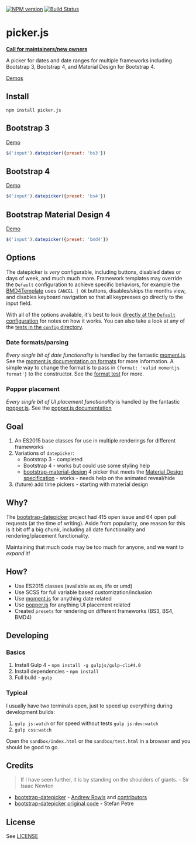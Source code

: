 [![NPM version][npm-image]][npm-url] [![Build Status][travis-image]][travis-url]

# picker.js
**[Call for maintainers/new owners](https://github.com/alienfast/picker.js/issues/15)**

A picker for dates and date ranges for multiple frameworks including Bootstrap 3, Bootstrap 4, and Material Design for Bootstrap 4.

[Demos](http://alienfast.github.io/picker.js/)

## Install

`npm install picker.js`

## Bootstrap 3
[Demo](http://alienfast.github.io/picker.js/bs3.html)

```javascript
$('input').datepicker({preset: 'bs3'})
```
## Bootstrap 4
[Demo](http://alienfast.github.io/picker.js/bs4.html)

```javascript
$('input').datepicker({preset: 'bs4'})
```
## Bootstrap Material Design 4
[Demo](http://alienfast.github.io/picker.js/bmd4.html)

```javascript
$('input').datepicker({preset: 'bmd4'})
```  
## Options
The datepicker is _very_ configurable, including buttons, disabled dates or days of week, and much much more.  Framework templates may override the `Default` configuration to achieve specific behaviors, for example the [BMD4Template](js/templates/bmd4Template.js#L5) uses `CANCEL | OK` buttons, disables/skips the months view, and disables keyboard navigation so that all keypresses go directly to the input field.

With all of the options available, it's best to look [directly at the `Default` configuration](js/datepicker.js#L19) for notes on how it works. You can also take a look at any of the [tests in the `config` directory](test/datepicker/config).

### Date formats/parsing
_Every single bit of date functionality_ is handled by the fantastic [moment.js](http://momentjs.com/).  See the [moment.js documentation on formats](http://momentjs.com/docs/#/displaying/format/) for more information. A simple way to change the format is to pass in `{format: 'valid momentjs format'}` to the constructor.  See the [format test](test/datepicker/config/format.js) for more.

### Popper placement
_Every single bit of UI placement functionality_ is handled by the fantastic [popper.js](http://popper.js.org/).  See the [popper.js documentation](http://popper.js.org/documentation.html)   

## Goal 

1. An ES2015 base classes for use in multiple renderings for different frameworks 
2. Variations of `datepicker`:
    - Bootstrap 3 - completed
    - Bootstrap 4 - works but could use some styling help
    - [bootstrap-material-design](https://github.com/FezVrasta/bootstrap-material-design/tree/v4-dev) 4 picker that meets the [Material Design specification](https://www.google.com/design/spec/components/pickers.html#) - works - needs help on the animated reveal/hide
3. (future) add time pickers - starting with material design    

## Why?
The [bootstrap-datepicker](https://github.com/eternicode/bootstrap-datepicker) project had 415 open issue and 64 open pull requests (at the time of writing).  Aside from popularity, one reason for this is it bit off a big chunk, including all date functionality and rendering/placement functionality.

Maintaining that much code may be too much for anyone, and we want to _expand_ it!  

## How?
- Use ES2015 classes (available as es, iife or umd)
- Use SCSS for full variable based customization/inclusion
- Use [moment.js](http://momentjs.com/) for anything date related
- Use [popper.js](http://popper.js.org/) for anything UI placement related
- Created `presets` for rendering on different frameworks (BS3, BS4, BMD4)       

## Developing

### Basics
1. Install Gulp 4 - `npm install -g gulpjs/gulp-cli#4.0`
1. Install dependencies - `npm install`
1. Full build - `gulp`

### Typical

I usually have two terminals open, just to speed up everything during development builds:

1. `gulp js:watch` or for speed without tests `gulp js:dev:watch`
1. `gulp css:watch`

Open the `sandbox/index.html` or the `sandbox/test.html` in a browser and you should be good to go.


## Credits
> If I have seen further, it is by standing on the shoulders of giants. - Sir Isaac Newton

- [bootstrap-datepicker](https://github.com/eternicode/bootstrap-datepicker) - [Andrew Rowls](https://github.com/eternicode) and [contributors](https://github.com/eternicode/bootstrap-datepicker/graphs/contributors)
- [bootstrap-datepicker original code](http://www.eyecon.ro/bootstrap-datepicker/) - Stefan Petre

## License
See [LICENSE](LICENSE.md)


[npm-url]: https://www.npmjs.com/package/picker.js
[npm-image]: https://img.shields.io/npm/v/picker.js.svg
[travis-url]: https://travis-ci.org/alienfast/picker.js
[travis-image]: https://img.shields.io/travis/alienfast/picker.js.svg
